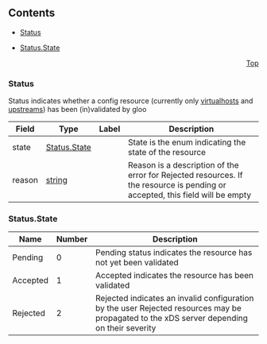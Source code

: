<a name="top"/>

## Contents
  - [Status](#v1.Status)

  - [Status.State](#v1.Status.State)


<a name="status"/>
<p align="right"><a href="#top">Top</a></p>




<a name="v1.Status"/>

### Status
Status indicates whether a config resource (currently only [virtualhosts](TODO) and [upstreams](TODO)) has been (in)validated by gloo


| Field | Type | Label | Description |
| ----- | ---- | ----- | ----------- |
| state | [Status.State](#v1.Status.State) |  | State is the enum indicating the state of the resource |
| reason | [string](#string) |  | Reason is a description of the error for Rejected resources. If the resource is pending or accepted, this field will be empty |





 


<a name="v1.Status.State"/>

### Status.State


| Name | Number | Description |
| ---- | ------ | ----------- |
| Pending | 0 | Pending status indicates the resource has not yet been validated |
| Accepted | 1 | Accepted indicates the resource has been validated |
| Rejected | 2 | Rejected indicates an invalid configuration by the user Rejected resources may be propagated to the xDS server depending on their severity |


 

 

